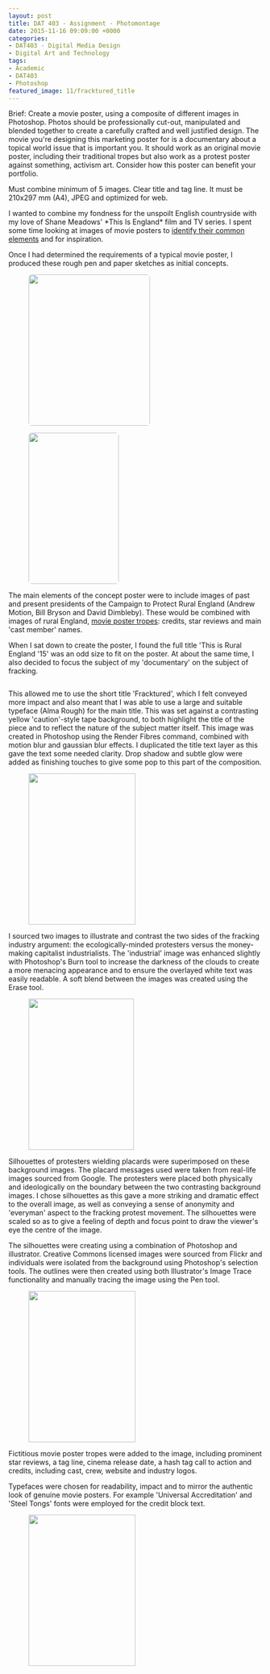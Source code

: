 ```yaml
---
layout: post
title: DAT 403 - Assignment - Photomontage
date: 2015-11-16 09:09:00 +0000
categories:
- DAT403 - Digital Media Design
- Digital Art and Technology
tags:
- Academic
- DAT403
- Photoshop
featured_image: 11/fracktured_title
---
```

Brief: Create a movie poster, using a composite of different images in Photoshop. Photos should be professionally cut-out, manipulated and blended together to create a carefully crafted and well justified design. The movie you're designing this marketing poster for is a documentary about a topical world issue that is important you. It should work as an original movie poster, including their traditional tropes but also work as a protest poster against something, activism art. Consider how this poster can benefit your portfolio.

Must combine minimum of 5 images. Clear title and tag line. It must be 210x297 mm (A4), JPEG and optimized for web.

<p>I wanted to combine my fondness for the unspoilt English countryside with my love of Shane Meadows' *This Is England* film and TV series. I spent some time looking at images of movie posters to <a href="{{ site.baseurl }}/dat-403-movie-poster-tropes-what-are-they/">identify their common elements</a> and for inspiration.</p>

Once I had determined the requirements of a typical movie poster, I produced these rough pen and paper sketches as initial concepts.

<div class="gallery">

<figure><a href="https://res.cloudinary.com/circleseven/image/upload/q_auto,f_auto/12/IMG_16101"><img src="https://res.cloudinary.com/circleseven/image/upload/q_auto,f_auto/12/IMG_16101" width="241" height="300" alt="" style="border-radius:6px" loading="lazy"></a></figure>
<figure><a href="https://res.cloudinary.com/circleseven/image/upload/q_auto,f_auto/12/IMG_16111"><img src="https://res.cloudinary.com/circleseven/image/upload/q_auto,f_auto/12/IMG_16111" width="179" height="300" alt="" style="border-radius:6px" loading="lazy"></a></figure>

</div>

<p>The main elements of the concept poster were to include images of past and present presidents of the Campaign to Protect Rural England (Andrew Motion, Bill Bryson and David Dimbleby). These would be combined with images of rural England, <a href="{{ site.baseurl }}/dat-403-movie-poster-tropes-what-are-they/">movie poster tropes</a>: credits, star reviews and main 'cast member' names.</p>

When I sat down to create the poster, I found the full title 'This is Rural England '15' was an odd size to fit on the poster. At about the same time, I also decided to focus the subject of my 'documentary' on the subject of fracking.

<figure><a href="https://res.cloudinary.com/circleseven/image/upload/q_auto,f_auto/12/fracktured_title"><img src="https://res.cloudinary.com/circleseven/image/upload/c_limit,w_800,h_800,q_auto,f_auto/12/fracktured_title" srcset="https://res.cloudinary.com/circleseven/image/upload/c_limit,w_400,q_auto,f_auto/12/fracktured_title 400w, https://res.cloudinary.com/circleseven/image/upload/c_limit,w_800,q_auto,f_auto/12/fracktured_title 800w, https://res.cloudinary.com/circleseven/image/upload/c_limit,w_1200,q_auto,f_auto/12/fracktured_title 1200w" sizes="(max-width: 768px) 100vw, 800px" alt="" style="border-radius:6px" loading="lazy"></a></figure>

This allowed me to use the short title 'Fracktured', which I felt conveyed more impact and also meant that I was able to use a large and suitable typeface (Alma Rough) for the main title. This was set against a contrasting yellow 'caution'-style tape background, to both highlight the title of the piece and to reflect the nature of the subject matter itself. This image was created in Photoshop using the Render Fibres command, combined with motion blur and gaussian blur effects. I duplicated the title text layer as this gave the text some needed clarity. Drop shadow and subtle glow were added as finishing touches to give some pop to this part of the composition.

<figure><a href="https://res.cloudinary.com/circleseven/image/upload/q_auto,f_auto/12/fracktured_background"><img src="https://res.cloudinary.com/circleseven/image/upload/q_auto,f_auto/12/fracktured_background" width="212" height="300" alt="" loading="lazy"></a></figure>

I sourced two images to illustrate and contrast the two sides of the fracking industry argument: the ecologically-minded protesters versus the money-making capitalist industrialists. The 'industrial' image was enhanced slightly with Photoshop's Burn tool to increase the darkness of the clouds to create a more menacing appearance and to ensure the overlayed white text was easily readable. A soft blend between the images was created using the Erase tool.

<figure><a href="https://res.cloudinary.com/circleseven/image/upload/q_auto,f_auto/12/protester_silhouettes"><img src="https://res.cloudinary.com/circleseven/image/upload/q_auto,f_auto/12/protester_silhouettes" width="209" height="300" alt="" loading="lazy"></a></figure>

Silhouettes of protesters wielding placards were superimposed on these background images. The placard messages used were taken from real-life images sourced from Google. The protesters were placed both physically and ideologically on the boundary between the two contrasting background images. I chose silhouettes as this gave a more striking and dramatic effect to the overall image, as well as conveying a sense of anonymity and 'everyman' aspect to the fracking protest movement. The silhouettes were scaled so as to give a feeling of depth and focus point to draw the viewer's eye the centre of the image.

The silhouettes were creating using a combination of Photoshop and illustrator. Creative Commons licensed images were sourced from Flickr and individuals were isolated from the background using Photoshop's selection tools. The outlines were then created using both Illustrator's Image Trace functionality and manually tracing the image using the Pen tool.

<figure><a href="https://res.cloudinary.com/circleseven/image/upload/q_auto,f_auto/12/fracktured_movie_poster_tropes"><img src="https://res.cloudinary.com/circleseven/image/upload/q_auto,f_auto/12/fracktured_movie_poster_tropes" width="212" height="300" alt="" loading="lazy"></a></figure>

Fictitious movie poster tropes were added to the image, including prominent star reviews, a tag line, cinema release date, a hash tag call to action and credits, including cast, crew, website and industry logos.

Typefaces were chosen for readability, impact and to mirror the authentic look of genuine movie posters. For example 'Universal Accreditation' and 'Steel Tongs' fonts were employed for the credit block text.

<figure><a href="https://res.cloudinary.com/circleseven/image/upload/q_auto,f_auto/03/fracktured_finished_poster_image"><img src="https://res.cloudinary.com/circleseven/image/upload/q_auto,f_auto/03/fracktured_finished_poster_image" width="212" height="300" alt="" loading="lazy"></a></figure>
